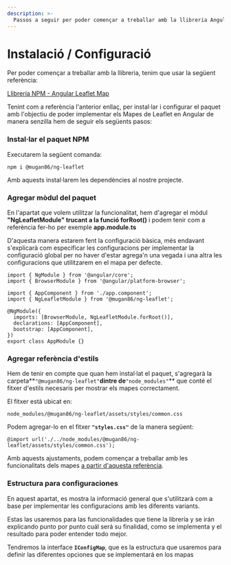 ```yaml
---
description: >-
  Passos a seguir per poder començar a treballar amb la llibreria Angular Leaflet Map
---
```


# Instalació / Configuració

Per poder començar a treballar amb la llibreria, tenim que usar la següent referència:

[Llibrería NPM - Angular Leaflet Map](https://www.npmjs.com/package/@mugan86/ng-leaflet)

Tenint com a referència l'anterior enllaç, per instal·lar i configurar el paquet amb l'objectiu de poder implementar els Mapes de Leaflet en Angular de manera senzilla hem de seguir els següents pasos:

### Instal·lar el paquet NPM

Executarem la següent comanda:

```
npm i @mugan86/ng-leaflet
```

Amb aquests instal·larem les dependències al nostre projecte.

### Agregar mòdul del paquet

En l'apartat que volem utilitzar la funcionalitat, hem d'agregar el mòdul **"NgLeafletModule" trucant a la funció forRoot()** i podem tenir com a referència fer-ho per exemple **app.module.ts**&#x20;

D'aquesta manera estarem fent la configuració bàsica, més endavant s'explicarà com especificar les configuracions per implementar la configuració global per no haver d'estar agrega'n una vegada i una altra les configuracions que utilitzarem en el mapa per defecte.

```
import { NgModule } from '@angular/core';
import { BrowserModule } from '@angular/platform-browser';

import { AppComponent } from './app.component';
import { NgLeafletModule } from '@mugan86/ng-leaflet';

@NgModule({
  imports: [BrowserModule, NgLeafletModule.forRoot()],
  declarations: [AppComponent],
  bootstrap: [AppComponent],
})
export class AppModule {}
```

### Agregar referència d'estils

Hem de tenir en compte que quan hem instal·lat el paquet, s'agregarà la carpeta**` "@mugan86/ng-leaflet" `**dintre de**` "node_modules" `** que conté el fitxer d'estils necesaris per mostrar els mapes correctament.

El fitxer està ubicat en:

```
node_modules/@mugan86/ng-leaflet/assets/styles/common.css
```

Podem agregar-lo en el fitxer **`"styles.css"`** de la manera següent:

```
@import url('./../node_modules/@mugan86/ng-leaflet/assets/styles/common.css');
```

Amb aquests ajustaments, podem començar a treballar amb les funcionalitats dels mapes [a partir d'aquesta referència](aspectos-basicos/mapa-basico.md).

### Estructura para configuraciones

En aquest apartat, es mostra la informació general que s'utilitzarà com a base per implementar les configuracions amb les diferents variants.

Estas las usaremos para las funcionalidades que tiene la librería y se irán explicando punto por punto cuál será su finalidad, como se implementa y el resultado para poder entender todo mejor.

Tendremos la interface **`IConfigMap`**, que es la estructura que usaremos para definir las diferentes opciones que se implementará en los mapas
